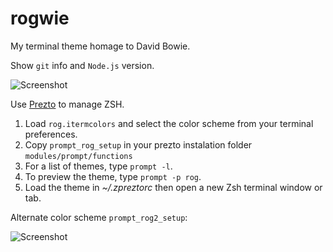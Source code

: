 # rogwie
My terminal theme homage to David Bowie.

Show `git` info and `Node.js` version.

![Screenshot](http://i.imgur.com/3HI5UcK.png)

Use [Prezto](https://github.com/sorin-ionescu/prezto) to manage ZSH.

  1. Load `rog.itermcolors` and select the color scheme from your terminal preferences.
  2. Copy `prompt_rog_setup` in your prezto instalation folder `modules/prompt/functions`
  3. For a list of themes, type `prompt -l`.
  4. To preview the theme, type `prompt -p rog`.
  5. Load the theme in *~/.zpreztorc* then open a new Zsh terminal window or tab.


Alternate color scheme `prompt_rog2_setup`:

![Screenshot](http://i.imgur.com/QUPfLfP.png)
